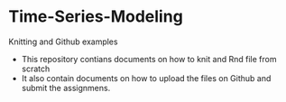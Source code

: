 # Time-Series-Modeling
Knitting and Github examples

- This repository contians documents on how to knit and Rnd file from scratch
- It also contain documents on how to upload the files on Github and submit the assignmens.
